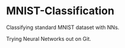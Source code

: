 # MNIST-Classification
Classifying standard MNIST dataset with NNs.

Trying Neural Networks out on Git.
